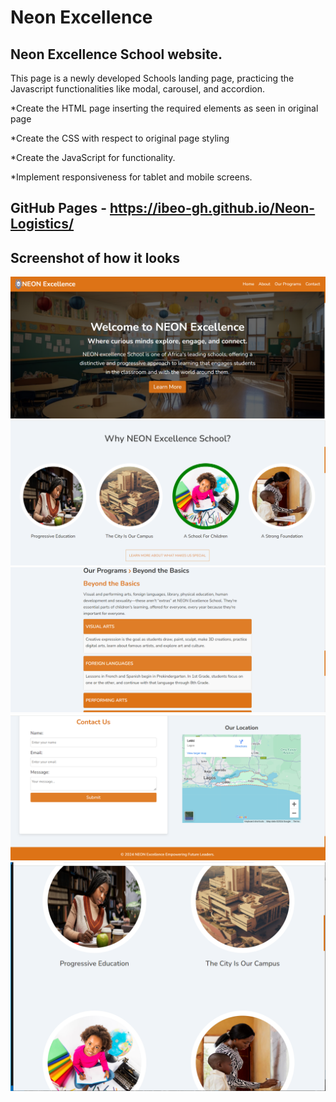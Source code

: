# Neon Excellence

## Neon Excellence School website.

This page is a newly developed Schools landing page, practicing
the Javascript functionalities like modal, carousel, and accordion.

\*Create the HTML page inserting the required elements as seen in original page

\*Create the CSS with respect to original page styling

\*Create the JavaScript for functionality.

\*Implement responsiveness for tablet and mobile screens.

## GitHub Pages - https://ibeo-gh.github.io/Neon-Logistics/

## Screenshot of how it looks

<img src="/screenshots/screenshot1.png" alt="image" />
    <img src="/screenshots/screenshot2.png" alt="image" />
    <img src="/screenshots/screenshot3.png" alt="image" />
    <img src="/screenshots/screenshot4.png" alt="image" />
    <img src="/screenshots/screenshot5.png" alt="image" />
